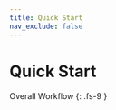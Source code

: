 ```yaml
---
title: Quick Start
nav_exclude: false
---
```


<!-- prettier-ignore-start -->
# Quick Start
Overall Workflow
{: .fs-9 }
<!-- prettier-ignore-end -->
